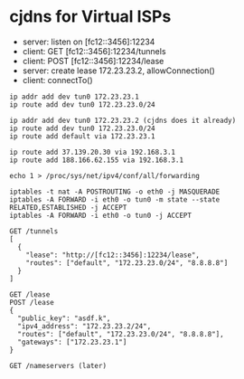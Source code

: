# cjdns for Virtual ISPs

- server: listen on [fc12::3456]:12234
- client: GET [fc12::3456]:12234/tunnels
- client: POST [fc12::3456]:12234/lease
- server: create lease 172.23.23.2, allowConnection()
- client: connectTo()

```
ip addr add dev tun0 172.23.23.1
ip route add dev tun0 172.23.23.0/24
```

```
ip addr add dev tun0 172.23.23.2 (cjdns does it already)
ip route add dev tun0 172.23.23.0/24
ip route add default via 172.23.23.1

ip route add 37.139.20.30 via 192.168.3.1
ip route add 188.166.62.155 via 192.168.3.1

echo 1 > /proc/sys/net/ipv4/conf/all/forwarding

iptables -t nat -A POSTROUTING -o eth0 -j MASQUERADE
iptables -A FORWARD -i eth0 -o tun0 -m state --state RELATED,ESTABLISHED -j ACCEPT
iptables -A FORWARD -i eth0 -o tun0 -j ACCEPT
```

```
GET /tunnels
[
  {
    "lease": "http://[fc12::3456]:12234/lease",
    "routes": ["default", "172.23.23.0/24", "8.8.8.8"]
  }
]

GET /lease
POST /lease
{
  "public_key": "asdf.k",
  "ipv4_address": "172.23.23.2/24",
  "routes": ["default", "172.23.23.0/24", "8.8.8.8"],
  "gateways": ["172.23.23.1"]
}

GET /nameservers (later)
```
